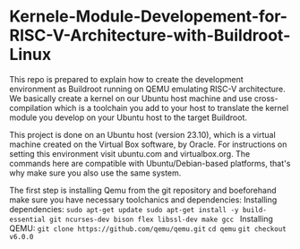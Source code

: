 # Kernele-Module-Developement-for-RISC-V-Architecture-with-Buildroot-Linux
This repo is prepared to explain how to create the development environment as Buildroot running on QEMU emulating RISC-V architecture. We basically create a kernel on our Ubuntu host machine and use cross-compilation which is a toolchain you add to your host to translate the kernel module you develop on your Ubuntu host to the target Buildroot. 

This project is done on an Ubuntu host (version 23.10), which is a virtual machine created on the Virtual Box software, by Oracle. For instructions on setting this environment visit ubuntu.com and virtualbox.org. The commands here are compatible with Ubuntu/Debian-based platforms, that's why make sure you also use the same system. 

The first step is installing Qemu from the git repository and boeforehand make sure you have necessary toolchanics and dependencies:
Installing dependencies:
`sudo apt-get update
sudo apt-get install -y build-essential git ncurses-dev bison flex libssl-dev make gcc
`
Installing QEMU:
`git clone https://github.com/qemu/qemu.git`
`cd qemu`
`git checkout v6.0.0`

